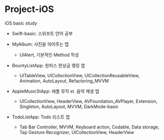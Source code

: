 # Project-iOS
iOS basic study

* Swift-basic: 스위프트 언어 공부

* MyAlbum: 사진을 띄어주는 앱
  - UIAlert, 기본적인 Method 작성

* BountyListApp: 원피스 현상금 랭킹 앱
  - UITableView, UICollectionView, UICollectionReusableView, Animation, AutoLayout, Refactoring_MVVM

* AppleMusicStApp: 애플 뮤직 st. 음악 재생 앱
  - UICollectionView, HeaderView, AVFoundation_AVPlayer, Extension, Singleton, AutoLayout, MVVM, DarkMode-basic 

* TodoListApp: Todo 리스트 앱
  - Tab Bar Controller, MVVM, Keyboard action, Codable, Data storage, Tap Gesture Recognizer, UICollectionView, HeaderView
